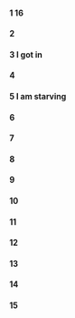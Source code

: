 #### 1 16
#### 2
#### 3 I got in
#### 4
#### 5 I am starving
#### 6
#### 7
#### 8
#### 9
#### 10
#### 11
#### 12
#### 13
#### 14
#### 15
